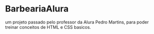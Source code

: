 # BarbeariaAlura
um projeto passado pelo professor da Alura Pedro Martins, para poder treinar conceitos de HTML e CSS basicos.

